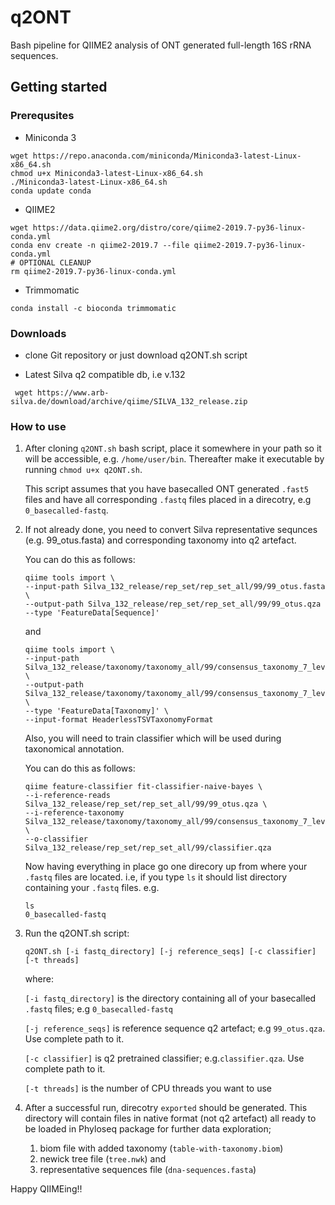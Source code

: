 # q2ONT
Bash pipeline for QIIME2 analysis of ONT generated full-length 16S rRNA sequences.

## Getting started

### Prerequsites 
  - Miniconda 3
  
````
wget https://repo.anaconda.com/miniconda/Miniconda3-latest-Linux-x86_64.sh
chmod u+x Miniconda3-latest-Linux-x86_64.sh
./Miniconda3-latest-Linux-x86_64.sh
conda update conda
````    
  - QIIME2
  
````
wget https://data.qiime2.org/distro/core/qiime2-2019.7-py36-linux-conda.yml
conda env create -n qiime2-2019.7 --file qiime2-2019.7-py36-linux-conda.yml
# OPTIONAL CLEANUP
rm qiime2-2019.7-py36-linux-conda.yml
````
  - Trimmomatic
  
````conda install -c bioconda trimmomatic````


### Downloads
  - clone Git repository or just download q2ONT.sh script
  
  - Latest Silva q2 compatible db, i.e v.132
  
  ```` wget https://www.arb-silva.de/download/archive/qiime/SILVA_132_release.zip````




### How to use
1. After cloning ````q2ONT.sh```` bash script, place it somewhere in your path so it will be accessible, e.g. ````/home/user/bin````.
   Thereafter make it executable by running ````chmod u+x q2ONT.sh````.

   This script assumes that you have basecalled ONT generated ````.fast5```` files and have all corresponding ````.fastq```` files          placed in a direcotry, e.g ````0_basecalled-fastq````.

2. If not already done, you need to convert Silva representative sequnces (e.g. 99_otus.fasta) and corresponding taxonomy into q2          artefact.

      You can do this as follows:
      
      ````
      qiime tools import \
      --input-path Silva_132_release/rep_set/rep_set_all/99/99_otus.fasta \
      --output-path Silva_132_release/rep_set/rep_set_all/99/99_otus.qza 
      --type 'FeatureData[Sequence]'
      ````
      and
      
      ````
      qiime tools import \
      --input-path Silva_132_release/taxonomy/taxonomy_all/99/consensus_taxonomy_7_levels.txt \
      --output-path Silva_132_release/taxonomy/taxonomy_all/99/consensus_taxonomy_7_levels.qza \
      --type 'FeatureData[Taxonomy]' \
      --input-format HeaderlessTSVTaxonomyFormat
      ````
      
      Also, you will need to train classifier which will be used during taxonomical annotation.

      You can do this as follows:
      
      ````
      qiime feature-classifier fit-classifier-naive-bayes \
      --i-reference-reads Silva_132_release/rep_set/rep_set_all/99/99_otus.qza \
      --i-reference-taxonomy Silva_132_release/taxonomy/taxonomy_all/99/consensus_taxonomy_7_levels.qza \ 
      --o-classifier Silva_132_release/rep_set/rep_set_all/99/classifier.qza
      ````

   Now having everything in place go one direcory up from where your ````.fastq```` files are located. 
   i.e, if you type ````ls```` it should list directory containing your ````.fastq```` files.
   e.g.
   
   ````
   ls
   0_basecalled-fastq
   ````
   
3. Run the q2ONT.sh script: 

      ```q2ONT.sh [-i fastq_directory] [-j reference_seqs] [-c classifier] [-t threads]```


    where:
 
      ````[-i fastq_directory]```` is the directory containing all of your basecalled ````.fastq```` files; e.g ````0_basecalled-fastq````

      ````[-j reference_seqs]```` is reference sequence q2 artefact; e.g ````99_otus.qza````. Use complete path to it.

      ````[-c classifier]```` is q2 pretrained classifier; e.g.````classifier.qza````. Use complete path to it.

      ````[-t threads]```` is the number of CPU threads you want to use
       
 4. After a successful run, direcotry ````exported```` should be generated. This directory will contain files in native format (not q2      artefact) all ready to be loaded in Phyloseq package for further data exploration;

       1. biom file with added taxonomy (````table-with-taxonomy.biom````)
       2. newick tree file (````tree.nwk````) and 
       3. representative sequences file (````dna-sequences.fasta````)
       
   
 Happy QIIMEing!!
